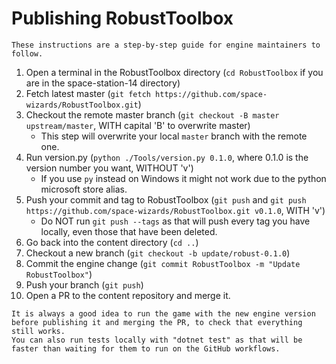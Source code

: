 ﻿# Publishing RobustToolbox

```admonish info
These instructions are a step-by-step guide for engine maintainers to follow.
```

1. Open a terminal in the RobustToolbox directory (`cd RobustToolbox` if you are in the space-station-14 directory)
2. Fetch latest master (`git fetch https://github.com/space-wizards/RobustToolbox.git`)
3. Checkout the remote master branch (`git checkout -B master upstream/master`, WITH capital 'B' to overwrite master)
   - This step will overwrite your local `master` branch with the remote one.
4. Run version.py (`python ./Tools/version.py 0.1.0`, where 0.1.0 is the version number you want, WITHOUT 'v')
   - If you use `py` instead on Windows it might not work due to the python microsoft store alias.
5. Push your commit and tag to RobustToolbox (`git push` and `git push https://github.com/space-wizards/RobustToolbox.git v0.1.0`, WITH 'v')
   - Do NOT run `git push --tags` as that will push every tag you have locally, even those that have been deleted.
6. Go back into the content directory (`cd ..`)
7. Checkout a new branch (`git checkout -b update/robust-0.1.0`)
8. Commit the engine change (`git commit RobustToolbox -m "Update RobustToolbox"`)
9. Push your branch (`git push`)
10. Open a PR to the content repository and merge it.

```admonish warning
It is always a good idea to run the game with the new engine version before publishing it and merging the PR, to check that everything still works.
You can also run tests locally with "dotnet test" as that will be faster than waiting for them to run on the GitHub workflows.
```
